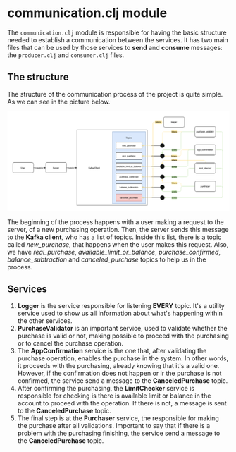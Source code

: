 # communication.clj module

The `communication.clj` module is responsible for having the basic structure needed to 
establish a communication between the services. It has two main files that can be used 
by those services to **send** and **consume**  messages: the `producer.clj` and 
`consumer.clj` files. 

## The structure

The structure of the communication process of the project is quite simple. As we can 
see in the picture below.

![creditmodeldiagram](../resources/br/com/marinho/creditmodel/communication/credit-model-diagram.png)

The beginning of the process happens with a user making a request to the server, of a 
new purchasing operation. Then, the server sends this message to the **Kafka client**, 
who has a list of topics. Inside this list, there is a topic called *new_purchase*, 
that happens when the user makes this request. Also, we have *real_purchase*, 
*available_limit_or_balance*, *purchase_confirmed*, *balance_subtraction* and 
*canceled_purchase* topics to help us in the process.

## Services
1. **Logger** is the service responsible for listening **EVERY** topic. It's a utility 
   service used to show us all information about what's happening within the other 
   services.
2. **PurchaseValidator** is an important service, used to validate whether the 
   purchase is valid or not, making possible to proceed with the purchasing or to 
   cancel the purchase operation.
3. The **AppConfirmation** service is the one that, after validating the purchase 
   operation, enables the purchase in the system. In other words, it proceeds with the 
   purchasing, already knowing that it's a valid one. However, if the confirmation 
   does not happen or ir the purchase is not confirmed, the service send a message to 
   the **CanceledPurchase** topic.
4. After confirming the purchasing, the **LimitChecker** service is responsible for 
   checking is there is available limit or balance in the account to proceed with the 
   operation. If there is not, a message is sent to the **CanceledPurchase** topic.
5. The final step is at the **Purchaser** service, the responsible for making the 
   purchase after all validations. Important to say that if there is a problem with 
   the purchasing finishing, the service send a message to the **CanceledPurchase** topic.